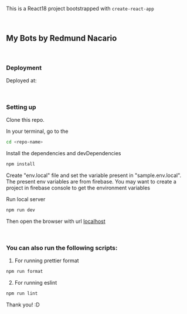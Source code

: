 This is a React18 project bootstrapped with `create-react-app`

<br />

## My Bots by Redmund Nacario

<br />

### Deployment

Deployed at:

<br />

### Setting up

Clone this repo.

In your terminal, go to the

```bash
cd <repo-name>
```

Install the dependencies and devDependencies

```bash
npm install
```

Create "env.local" file and set the variable present in "sample.env.local".
The present env variables are from firebase. You may want to create a project in
firebase console to get the environment variables

Run local server

```bash
npm run dev
```

Then open the browser with url [localhost](http://localhost:3000)

<br />

### You can also run the following scripts:

1. For running prettier format

```bash
npm run format
```

2. For running eslint

```bash
npm run lint
```

Thank you! :D
